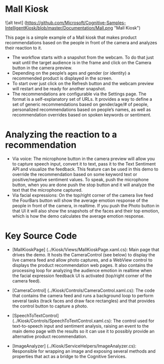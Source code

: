 # Mall Kiosk

![alt text] (https://github.com/Microsoft/Cognitive-Samples-IntelligentKiosk/blob/master/Documentation/Mall.png "Mall Kiosk")

This page is a simple example of a Mall kiosk that makes product recommendations based on the people in front of the camera and analyzes their reaction to it. 

* The workflow starts with a snapshot from the webcam. To do that just wait until the target audience is in the frame and click on the Camera button in the camera preview. 
* Depending on the people’s ages and gender (or identity) a recommended product is displayed in the screen.
* To start over just click on the Refresh button and the webcam preview will restart and be ready for another snapshot.
* The recommendations are configurable via the Settings page. The format is a self-explanatory set of URLs. It provides a way to define a set of generic recommendations based on gender/age/# of people, personalized recommendations based on people’s names, as well as recommendation overrides based on spoken keywords or sentiment. 

# Analyzing the reaction to a recommendation

* Via voice: The microphone button in the camera preview will allow you to capture speech input, convert it to text,  pass it to the Text Sentiment API and visualize the feedback. This feature can be used in this demo to override the recommendation based on some keyword text or positive/negative sentiment values. To speak, push the microphone button, when you are done push the stop button and it will analyze the text that the microphone captured.
* Via facial expressions: On the top/right corner of the camera live feed the FourBars button will show the average emotion response of the people in front of the camera, in realtime. If you push the Photo button in that UI it will also show the snapshots of the faces and their top emotion, which is how the demo calculates the average emotion response.

# Key Source Code

* [MallKioskPage] (../Kiosk/Views/MallKioskPage.xaml.cs): Main page that drives the demo. It hosts the CameraControl (see below) to display the live camera feed and allow photo captures, and a WebView control to displays the product recommendation web pages. It also contains the processing loop for analyzing the audience emotion in realtime when the facial expression feedback UI is activated (top/right corner of the camera feed).

* [CameraControl] (../Kiosk/Controls/CameraControl.xaml.cs): The code that contains the camera feed and runs a background loop to perform several tasks (track faces and draw face rectangles) and that provides the control button to capture a photo.

* [SpeechToTextControl] (../Kiosk/Controls/SpeechToTextControl.xaml.cs): The control used for text-to-speech input and sentiment analysis, raising an event to the main demo page with the results so it can use it to possibly provide an alternative product recommendation.

* [ImageAnalyzer] (../Kiosk/ServiceHelpers/ImageAnalyzer.cs): Responsible for wrapping an image and exposing several methods and properties that act as a bridge to the Cognitive Services.
